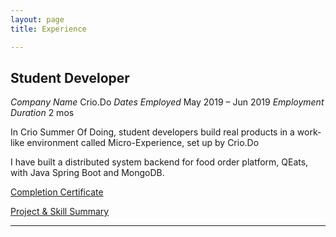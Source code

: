 ```yaml
---
layout: page
title: Experience

---
```

## Student Developer

*Company Name* Crio.Do
*Dates Employed* May 2019 – Jun 2019
*Employment Duration* 2 mos

In Crio Summer Of Doing, student developers build real products in a work-like environment called Micro-Experience, set up by Crio.Do 

I have built a distributed system backend for food order platform, QEats, with Java Spring Boot and MongoDB. 

[Completion Certificate](https://www.slideshare.net/slideshow/embed_code/key/1LcS4JYmAXrhiT)

[Project & Skill Summary](https://criodo.github.io/csod-2019-narayanshivansh49/#CSOD)

---